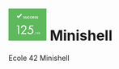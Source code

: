 # <img src="https://github.com/TeomanDeniz/TeomanDeniz/blob/main/images/repo_projects/125.png" style="width: 75PX;"> Minishell
Ecole 42 Minishell
